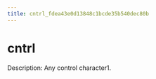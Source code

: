 ```yaml
---
title: cntrl_fdea43e0d13848c1bcde35b540dec80b
---
```


# cntrl

Description: Any control character1.